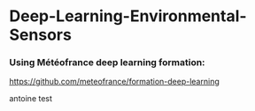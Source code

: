 # Deep-Learning-Environmental-Sensors

### Using Météofrance deep learning formation:
https://github.com/meteofrance/formation-deep-learning




antoine test